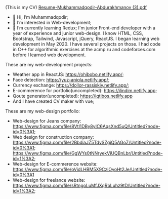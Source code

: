 (This is my CV) 
[Resume-Mukhammadqodir-Abdurakhmanov (3).pdf](https://github.com/Muhammad-uzbek/AboutMe/files/6836398/Resume-Mukhammadqodir-Abdurakhmanov.3.pdf)


- 👋 Hi, I’m Muhammadqodir;
- 👀 I’m interested in Web-development;
- 🌱 I’m currently learning Redux;
I'm junior Front-end developer with a year of experience and junior web-design.
I know HTML, CSS, Bootstrap, Tailwind, Javascript, jQuery, ReactJS. I began learning web development in May 2020. I have several projects on those. I had code in C++ for algorithmic exercises at the acmp.ru and codeforces.com before I learned web development.

These are my web-development projects:
- Weather app in ReactJS: https://ohibobo.netlify.app/;
- Face detection: https://yuz-aniqla.netlify.app/;
- Currency exchange: https://dollor-rassiskiy.netlify.app/;
- E-commerence for portfolio(uncompleted): https://ilindim.netlify.app;
- Qoute generator(uncompleted): https://iqtibos.netlify.app
- And I have created CV maker with vue;

These are my web-design portfolio:
- Web-design for Jeans company:         https://www.figma.com/file/8VtI1DBy8yIC6AqsXnd5uQ/Untitled?node-id=0%3A1;
- Web design for construction company: https://www.figma.com/file/2BbdiaJZ5TdvSZgiQ5AGoZ/Untitled?node-id=0%3A1;
                                       https://www.figma.com/file/GgWYs0tNNryekViUQBnLbr/Untitled?node-id=1%3A2;
- Web-design for E-commerence website: https://www.figma.com/file/oVidLHBM5X9CziOyoHt2Je/Untitled?node-id=0%3A1
- Web-design for freelance website:     https://www.figma.com/file/sRtngoLuMfJXqRbLuhz9tD/Untitled?node-id=1%3A2;
<!---
Muhammad-uzbek/Muhammad-uzbek is a ✨ special ✨ repository because its `README.md` (this file) appears on your GitHub profile.
You can click the Preview link to take a look at your changes.
--->
